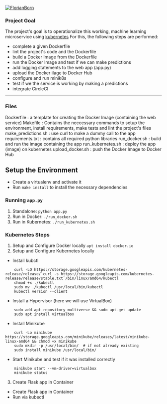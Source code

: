 [![FlorianBorn](https://circleci.com/gh/FlorianBorn/operationalize-a-machine-learning-microservice-api.svg?style=svg)](https://app.circleci.com/gh/FlorianBorn/operationalize-a-machine-learning-microservice-api/pipelines)

### Project Goal

The project's goal is to operationalize this working, machine learning microservice using [kubernetes](https://kubernetes.io/)
For this, the following steps are performed:
* complete a given Dockerfile
* lint the project's code and the Dockerfile
* build a Docker Image from the Dockerfile
* run the Docker Image and test if we can make predictions 
* add logging statements to the web app (app.py)
* upload the Docker iIage to Docker Hub
* configure and run minik8s
* test if we the service is working by making a predictions
* integrate CircleCI
---

### Files
Dockerfile
: a template for creating the Docker Image (containing the web service)
Makefile
: Contains the neccessary commands to setup the environment, install requirements, make tests and lint the project's files
make_predictions.sh
: use curl to make a dummy call to the app
requirements.txt
: contains all required python libraries
run_docker.sh
: build and run the image containing the app
run_kubernetes.sh
: deploy the app (image) on kubernetes
upload_docker.sh
: push the Docker Image to Docker Hub

## Setup the Environment



* Create a virtualenv and activate it
* Run `make install` to install the necessary dependencies

### Running `app.py`

1. Standalone:  `python app.py`
2. Run in Docker:  `./run_docker.sh`
3. Run in Kubernetes:  `./run_kubernetes.sh`

### Kubernetes Steps

1. Setup and Configure Docker locally
`apt install docker.io`<br>
2. Setup and Configure Kubernetes locally
* Install kubctl<br>
```
    curl -LO https://storage.googleapis.com/kubernetes-release/release/`curl -s https://storage.googleapis.com/kubernetes-release/release/stable.txt`/bin/linux/amd64/kubectl
    chmod +x ./kubectl
    sudo mv ./kubectl /usr/local/bin/kubectl
    kubectl version --client
```
* Install a Hypervisor (here we will use VirtualBox)<br>
```
    sudo add-apt-repository multiverse && sudo apt-get update
    sudo apt install virtualbox
```
* Install Minikube<br>
```
    curl -Lo minikube https://storage.googleapis.com/minikube/releases/latest/minikube-linux-amd64 && chmod +x minikube
    sudo mkdir -p /usr/local/bin/  # if not already existing
    sudo install minikube /usr/local/bin/
```
* Start Minikube and test if it was installed correctly
```
    minikube start --vm-driver=virtualbox
    minikube status
```
3. Create Flask app in Container


* Create Flask app in Container
* Run via kubectl
